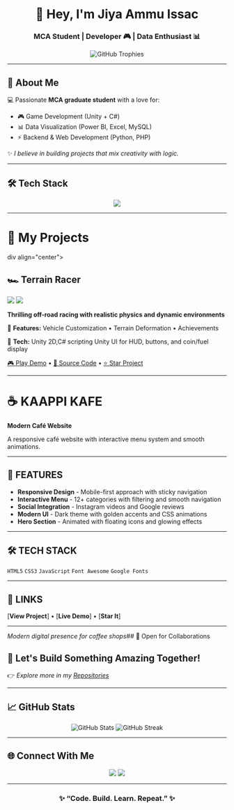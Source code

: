 <!-- Stylish GitHub Profile README -->

<h1 align="center">👋 Hey, I'm Jiya Ammu Issac</h1>
<h3 align="center">MCA Student | Developer 🎮 | Data Enthusiast 📊</h3>

<p align="center">
  <img src="https://github-profile-trophy.vercel.app/?username=JiyaAmmuIssac&theme=radical&no-frame=true&no-bg=true&margin-w=5" alt="GitHub Trophies" />
</p>

---

## 👧 About Me  

💻 Passionate **MCA graduate student** with a love for:  
- 🎮 Game Development (Unity + C#)  
- 📊 Data Visualization (Power BI, Excel, MySQL)  
- ⚡ Backend & Web Development (Python, PHP)  

✨ _I believe in building projects that mix creativity with logic._  

---

## 🛠️ Tech Stack  

<p align="center">
  <img src="https://skillicons.dev/icons?i=python,cs,php,mysql,linux,unity,github,vscode,excel" />
</p>

---

# 🚀 My Projects

div align="center">

## 🏎️ Terrain Racer
<img src="https://img.shields.io/badge/Game-2D_Racing-FF6B35?style=for-the-badge" />
<img src="https://img.shields.io/badge/Unity-2022.3-000000?style=for-the-badge&logo=unity" />

**Thrilling off-road racing with realistic physics and dynamic environments**

📍 **Features:** Vehicle Customization • Terrain Deformation • Achievements 

🔧 **Tech:** Unity 2D,C# scripting
Unity UI for HUD, buttons, and coin/fuel display

[🎮 Play Demo](#) • [📁 Source Code](#) • [⭐ Star Project](#)

---



# ☕ KAAPPI KAFE

**Modern Café Website**

A responsive café website with interactive menu system and smooth animations.

---

## 🎯 FEATURES

- **Responsive Design** - Mobile-first approach with sticky navigation
- **Interactive Menu** - 12+ categories with filtering and smooth navigation
- **Social Integration** - Instagram videos and Google reviews
- **Modern UI** - Dark theme with golden accents and CSS animations
- **Hero Section** - Animated with floating icons and glowing effects

---

## 🛠 TECH STACK

`HTML5` `CSS3` `JavaScript` `Font Awesome` `Google Fonts`

---

## 🔗 LINKS

[**View Project**] • [**Live Demo**] • [**Star It**]

---

*Modern digital presence for coffee shops*## 🤝 Open for Collaborations
## 💌 Let's Build Something Amazing Together!
👉 _Explore more in my [Repositories](https://github.com/JiyaAmmuIssac?tab=repositories)_

---

## 📈 GitHub Stats  

<p align="center">
  <img src="https://github-readme-stats.vercel.app/api?username=JiyaAmmuIssac&show_icons=true&theme=radical" alt="GitHub Stats" />
  <img src="https://github-readme-streak-stats.herokuapp.com/?user=JiyaAmmuIssac&theme=radical" alt="GitHub Streak" />
</p>

---

## 🌐 Connect With Me  

<p align="center">
  <a href="www.linkedin.com/in/jiya-ammu-issac-0514a9266"><img src="https://img.shields.io/badge/LinkedIn-0A66C2?style=for-the-badge&logo=linkedin&logoColor=white"/></a>
  <a href="https://github.com/JiyaAmmuIssac"><img src="https://img.shields.io/badge/GitHub-000000?style=for-the-badge&logo=github&logoColor=white"/></a>
</p>

---

<h3 align="center">✨ “Code. Build. Learn. Repeat.” ✨</h3>
